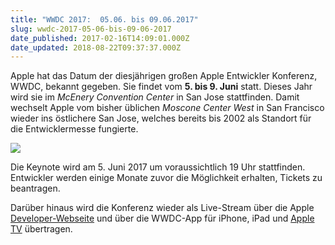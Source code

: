 ```yaml
---
title: "WWDC 2017:  05.06. bis 09.06.2017"
slug: wwdc-2017-05-06-bis-09-06-2017
date_published: 2017-02-16T14:09:01.000Z
date_updated: 2018-08-22T09:37:37.000Z
---
```


Apple hat das Datum der diesjährigen großen Apple Entwickler Konferenz, WWDC, bekannt gegeben. Sie findet vom **5. bis 9. Juni** statt. Dieses Jahr wird sie im *McEnery Convention Center* in San Jose stattfinden. Damit wechselt Apple vom bisher üblichen *Moscone Center West* in San Francisco wieder ins östlichere San Jose, welches bereits bis 2002 als Standort für die Entwicklermesse fungierte.

![](__GHOST_URL__/content/images/2017/02/Bildschirmfoto-2017-02-16-um-15.08.34-1.png)

Die Keynote wird am 5. Juni 2017 um voraussichtlich 19 Uhr stattfinden. Entwickler werden einige Monate zuvor die Möglichkeit erhalten, Tickets zu beantragen.

Darüber hinaus wird die Konferenz wieder als Live-Stream über die Apple [Developer-Webseite](https://developer.apple.com/wwdc) und über die WWDC-App für iPhone, iPad und [Apple TV](https://itunes.apple.com/de/app/wwdc/id640199958?mt=8) übertragen.

